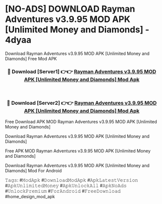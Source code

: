 # [NO-ADS] DOWNLOAD Rayman Adventures v3.9.95 MOD APK [Unlimited Money and Diamonds] - 4dyaa
Download Rayman Adventures v3.9.95 MOD APK [Unlimited Money and Diamonds] Free Mod APK

<div align="center">
<h3>🔴 Download [Server1] 👉👉 <a href="https://apk-comot.site?title=Rayman_Adventures_v3.9.95_MOD_APK_[Unlimited_Money_and_Diamonds]">Rayman Adventures v3.9.95 MOD APK [Unlimited Money and Diamonds] Mod Apk</a></h3><br>

<h3>🔴 Download [Server2] 👉👉 <a href="https://apk-comot.site?title=Rayman_Adventures_v3.9.95_MOD_APK_[Unlimited_Money_and_Diamonds]">Rayman Adventures v3.9.95 MOD APK [Unlimited Money and Diamonds] Mod Apk</a></h3>
</div>


Free Download APK MOD Rayman Adventures v3.9.95 MOD APK [Unlimited Money and Diamonds]

Download Rayman Adventures v3.9.95 MOD APK [Unlimited Money and Diamonds] 

Free APK MOD Rayman Adventures v3.9.95 MOD APK [Unlimited Money and Diamonds] 

Download Rayman Adventures v3.9.95 MOD APK [Unlimited Money and Diamonds] Mod For Android

𝚃𝚊𝚐𝚜: #𝙼𝚘𝚍𝙰𝚙𝚔 #𝙳𝚘𝚠𝚗𝚕𝚘𝚊𝚍𝙼𝚘𝚍𝙰𝚙𝚔 #𝙰𝚙𝚔𝙻𝚊𝚝𝚎𝚜𝚝𝚅𝚎𝚛𝚜𝚒𝚘𝚗 #𝙰𝚙𝚔𝚄𝚗𝚕𝚒𝚖𝚒𝚝𝚎𝚍𝙼𝚘𝚗𝚎𝚢 #𝙰𝚙𝚔𝚄𝚗𝚕𝚘𝚌𝚔𝙰𝚕𝚕 #𝙰𝚙𝚔𝙽𝚘𝙰𝚍𝚜 #𝚄𝚗𝚕𝚘𝚌𝚔𝙿𝚛𝚎𝚖𝚒𝚞𝚖 #𝙵𝚘𝚛𝙰𝚗𝚍𝚛𝚘𝚒𝚍 #𝙵𝚛𝚎𝚎𝙳𝚘𝚠𝚗𝚕𝚘𝚊𝚍 #home_design_mod_apk